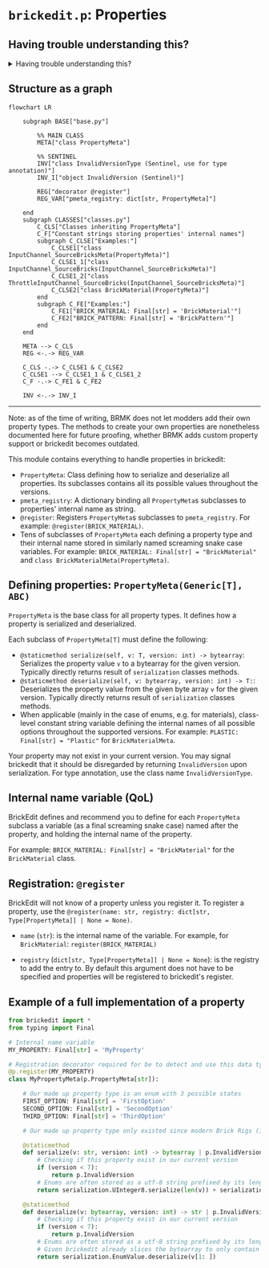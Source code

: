 # `brickedit.p`: Properties

## Having trouble understanding this?

<details>
<summary>Having trouble understanding this?</summary>

Are you a beginner in computer science or unfamiliar with Python? This short section will give some information to go back to if you need help reading:

- Decorators are things that wrap around functions and classes to easily add additional code. You can see them as a special kind of function. They are placed above a class or function and start with `@`. They can take arguments in parentheses. For example: `@staticmethod`, `@p.register(BRICK_MATERIAL)`.
- While somewhat uncommon in Python, there are generic types. A concise note: TypeVars and Generic are used by type checkers (mypy, IDEs) and are not enforced at runtime. `T` is a common name for a type variable. Example usage: `class MyClass(ParentClass[str])` tells type checkers that all `T`s in `ParentClass`'s are `str`.

</details>

## Structure as a graph
```mermaid
flowchart LR

    subgraph BASE["base.py"]
    
        %% MAIN CLASS
        META["class PropertyMeta"]

        %% SENTINEL
        INV["class InvalidVersionType (Sentinel, use for type annotation)"]
        INV_I["object InvalidVersion (Sentinel)"]

        REG["decorator @register"]
        REG_VAR["pmeta_registry: dict[str, PropertyMeta]"]

    end
    subgraph CLASSES["classes.py"]
        C_CLS["Classes inheriting PropertyMeta"]
        C_F["Constant strings storing properties' internal names"]
        subgraph C_CLSE["Examples:"]
            C_CLSE1["class InputChannel_SourceBricksMeta(PropertyMeta)"]
            C_CLSE1_1["class InputChannel_SourceBricks(InputChannel_SourceBricksMeta)"]
            C_CLSE1_2["class ThrottleInputChannel_SourceBricks(InputChannel_SourceBricksMeta)"]
            C_CLSE2["class BrickMaterial(PropertyMeta)"]
        end
        subgraph C_FE["Examples:"]
            C_FE1["BRICK_MATERIAL: Final[str] = 'BrickMaterial'"]
            C_FE2["BRICK_PATTERN: Final[str] = 'BrickPattern'"]
        end
    end

    META --> C_CLS
    REG <-.-> REG_VAR

    C_CLS -.-> C_CLSE1 & C_CLSE2
    C_CLSE1 --> C_CLSE1_1 & C_CLSE1_2
    C_F -.-> C_FE1 & C_FE2

    INV <-.-> INV_I
```

-----

Note: as of the time of writing, BRMK does not let modders add their own property types. The methods to create your own properties are nonetheless documented here for future proofing, whether BRMK adds custom property support or brickedit becomes outdated.

This module contains everything to handle properties in brickedit:
- `PropertyMeta`: Class defining how to serialize and deserialize all properties. Its subclasses contains all its possible values throughout the versions.
- `pmeta_registry`: A dictionary binding all `PropertyMeta`s subclasses to properties' internal name as string.
- `@register`: Registers `PropertyMeta`s subclasses to `pmeta_registry`. For example: `@register(BRICK_MATERIAL)`.
- Tens of subclasses of `PropertyMeta` each defining a property type and their internal name stored in similarly named screaming snake case variables. For example: `BRICK_MATERIAL: Final[str] = "BrickMaterial"` and `class BrickMaterialMeta(PropertyMeta)`.

## Defining properties: `PropertyMeta(Generic[T], ABC)`

`PropertyMeta` is the base class for all property types. It defines how a property is serialized and deserialized.

Each subclass of `PropertyMeta[T]` must define the following:
- `@staticmethod serialize(self, v: T, version: int) -> bytearray`: Serializes the property value `v` to a bytearray for the given version. Typically directly returns result of `serialization` classes methods.
- `@staticmethod deserialize(self, v: bytearray, version: int) -> T:`: Deserializes the property value from the given byte array `v` for the given version. Typically directly returns result of `serialization` classes methods.
- When applicable (mainly in the case of enums, e.g. for materials), class-level constant string variable defining the internal names of all possible options throughout the supported versions. For example: `PLASTIC: Final[str] = "Plastic"` for `BrickMaterialMeta`.

Your property may not exist in your current version. You may signal brickedit that it should be disregarded by returning `InvalidVersion` upon serialization. For type annotation, use the class name `InvalidVersionType`.

## Internal name variable (QoL)

BrickEdit defines and recommend you to define for each `PropertyMeta` subclass a variable (as a final screaming snake case) named after the property, and holding the internal name of the property.

For example: `BRICK_MATERIAL: Final[str] = "BrickMaterial"` for the `BrickMaterial` class.

## Registration: `@register`

BrickEdit will not know of a property unless you register it. To register a property, use the `@register(name: str, registry: dict[str, Type[PropertyMeta]] | None = None)`.

- `name` (`str`): is the internal name of the variable. For example, for `BrickMaterial`: `register(BRICK_MATERIAL)`

- `registry` (`dict[str, Type[PropertyMeta]] | None = None`): is the registry to add the entry to. By default this argument does not have to be specified and properties will be registered to brickedit's register.


## Example of a full implementation of a property

```python
from brickedit import *
from typing import Final

# Internal name variable
MY_PROPERTY: Final[str] = 'MyProperty'

# Registration decorator required for be to detect and use this data type
@p.register(MY_PROPERTY)
class MyPropertyMeta(p.PropertyMeta[str]):

    # Our made up property type is an enum with 3 possible states
    FIRST_OPTION: Final[str] = 'FirstOption'
    SECOND_OPTION: Final[str] = 'SecondOption'
    THIRD_OPTION: Final[str] = 'ThirdOption'

    # Our made up property type only existed since modern Brick Rigs (1.0)

    @staticmethod
    def serialize(v: str, version: int) -> bytearray | p.InvalidVersionType:
        # Checking if this property exist in our current version
        if (version < 7):
            return p.InvalidVersion
        # Enums are often stored as a utf-8 string prefixed by its length as a UInteger8
        return serialization.UInteger8.serialize(len(v)) + serialization.EnumValue.serialize(v)

    @staticmethod
    def deserialize(v: bytearray, version: int) -> str | p.InvalidVersionType:
        # Checking if this property exist in our current version
        if (version < 7):
            return p.InvalidVersion
        # Enums are often stored as a utf-8 string prefixed by its length as a UInteger8
        # Given brickedit already slices the bytearray to only contain the property value, we can skip the first byte
        return serialization.EnumValue.deserialize(v[1: ])
```